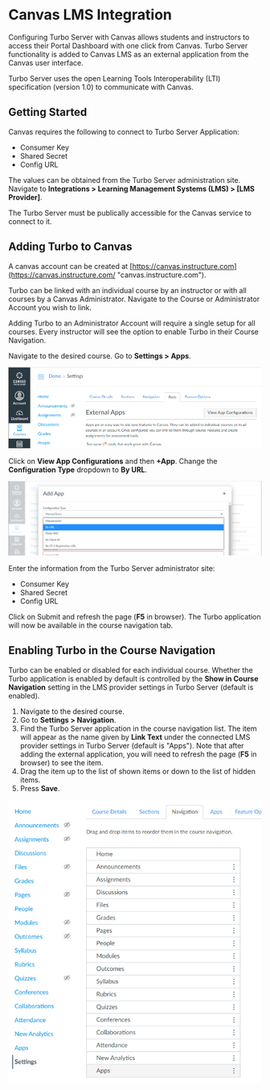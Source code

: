 # Canvas LMS Integration

Configuring Turbo Server with Canvas allows students and instructors to access their Portal Dashboard with one click from Canvas. Turbo Server functionality is added to Canvas LMS as an external application from the Canvas user interface.

Turbo Server uses the open Learning Tools Interoperability (LTI) specification (version 1.0) to communicate with Canvas.

## Getting Started

Canvas requires the following to connect to Turbo Server Application:

- Consumer Key
- Shared Secret
- Config URL

The values can be obtained from the Turbo Server administration site. Navigate to **Integrations > Learning Management Systems (LMS) > [LMS Provider]**.

The Turbo Server must be publically accessible for the Canvas service to connect to it.

## Adding Turbo to Canvas

A canvas account can be created at [https://canvas.instructure.com](https://canvas.instructure.com/ "canvas.instructure.com").

Turbo can be linked with an individual course by an instructor or with all courses by a Canvas Administrator. Navigate to the Course or Administrator Account you wish to link.

Adding Turbo to an Administrator Account will require a single setup for all courses. Every instructor will see the option to enable Turbo in their Course Navigation.

Navigate to the desired course. Go to **Settings > Apps**.

![Canvas Apps](/images/canvas-apps.png)

Click on **View App Configurations** and then **+App**. Change the **Configuration Type** dropdown to **By URL**.

![Canvas Add App](/images/canvas-byurl.png)

Enter the information from the Turbo Server administrator site:

- Consumer Key
- Shared Secret
- Config URL

Click on Submit and refresh the page (**F5** in browser). The Turbo application will now be available in the course navigation tab.

## Enabling Turbo in the Course Navigation

Turbo can be enabled or disabled for each individual course. Whether the Turbo application is enabled by default is controlled by the **Show in Course Navigation** setting in the LMS provider settings in Turbo Server (default is enabled).

1. Navigate to the desired course.
2. Go to **Settings > Navigation**.
3. Find the Turbo Server application in the course navigation list. The item will appear as the name given by **Link Text** under the connected LMS provider settings in Turbo Server (default is "Apps"). Note that after adding the external application, you will need to refresh the page (**F5** in browser) to see the item.
4. Drag the item up to the list of shown items or down to the list of hidden items.
5. Press **Save**.

![Canvas Navigation](/images/canvas-navigation.png)
